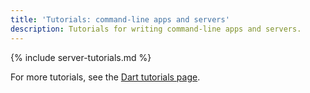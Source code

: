 ```yaml
---
title: 'Tutorials: command-line apps and servers'
description: Tutorials for writing command-line apps and servers.
---
```


{% include server-tutorials.md %}

For more tutorials, see the [Dart tutorials page](/tutorials).